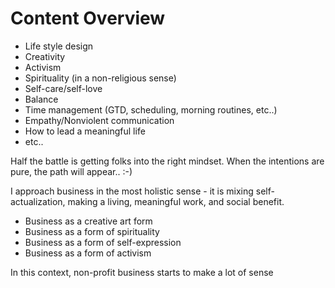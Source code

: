 # Content Overview

* Life style design
* Creativity
* Activism
* Spirituality (in a non-religious sense)
* Self-care/self-love
* Balance
* Time management (GTD, scheduling, morning routines, etc..)
* Empathy/Nonviolent communication
* How to lead a meaningful life
* etc..

Half the battle is getting folks into the right mindset. When the intentions are pure, the path will appear.. :-)

I approach business in the most holistic sense - it is mixing self-actualization, making a living, meaningful work, and social benefit.

* Business as a creative art form
* Business as a form of spirituality
* Business as a form of self-expression
* Business as a form of activism

In this context, non-profit business starts to make a lot of sense
